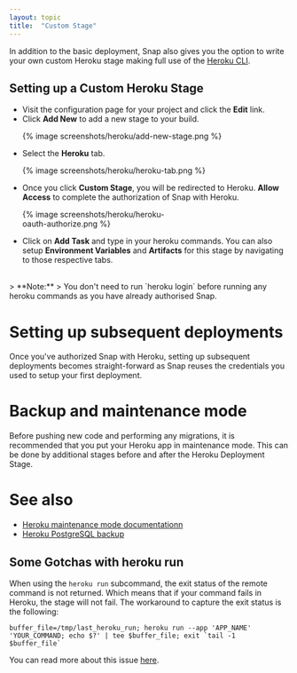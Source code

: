 ```yaml
---
layout: topic
title:  "Custom Stage"
---
```


In addition to the basic deployment, Snap also gives you the option to write your own custom Heroku stage making full use of the [Heroku CLI](https://devcenter.heroku.com/categories/command-line).

<h2>
  Setting up a Custom Heroku Stage
  <a class="anchor" href="#setting-up-a-custom-heroku-stage">
     <i class="icon icon-link"></i>
   </a>
</h2>

* Visit the configuration page for your project and click the **Edit** link.
* Click **Add New** to add a new stage to your build.
  <p>{% image screenshots/heroku/add-new-stage.png %}</p>
* Select the **Heroku** tab.
  <p>{% image screenshots/heroku/heroku-tab.png %}</p>
* Once you click **Custom Stage**, you will be redirected to Heroku. **Allow Access** to complete the authorization of Snap with Heroku.
  <p style="width:60%">{% image screenshots/heroku/heroku-oauth-authorize.png %}</p>
* Click on **Add Task** and type in your heroku commands. You can also setup **Environment Variables** and **Artifacts** for this stage by navigating to those respective tabs.

<br/>
> **Note:**
> You don't need to run `heroku login` before running any heroku commands as you have already authorised Snap.

# Setting up subsequent deployments

Once you've authorized Snap with Heroku, setting up subsequent deployments becomes straight-forward as Snap reuses the credentials you used to setup your first deployment.

# Backup and maintenance mode

Before pushing new code and performing any migrations, it is recommended that you put your Heroku app in maintenance mode. This can be done by additional stages before and after the Heroku Deployment Stage.

# See also

* [Heroku maintenance mode documentationn](https://devcenter.heroku.com/articles/maintenance-mode)
* [Heroku PostgreSQL backup](https://devcenter.heroku.com/articles/pgbackups)

<h2>
  Some Gotchas with heroku run
  <a class="anchor" href="#heroku-run-warning">
     <i class="icon icon-link"></i>
   </a>
</h2>

When using the `heroku run` subcommand, the exit status of the remote command is not returned. Which means that if your command fails in Heroku, the stage will not fail.
The workaround to capture the exit status is the following:

<code>buffer_file=/tmp/last_heroku_run; heroku run --app 'APP_NAME' 'YOUR_COMMAND; echo $?' | tee $buffer_file; exit &#x60;tail -1 $buffer_file&#96;</code>

You can read more about this issue [here](https://github.com/heroku/heroku/issues/186).

<br/>
